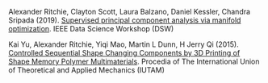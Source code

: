 Alexander Ritchie, Clayton Scott, Laura Balzano, Daniel Kessler, Chandra Sripada (2019). [Supervised principal component analysis via manifold optimization](http://academicpages.github.io/files/dsw2019lspca.pdf). IEEE Data Science Workshop (DSW)

Kai Yu, Alexander Ritchie, Yiqi Mao, Martin L Dunn, H Jerry Qi (2015). [Controlled Sequential Shape Changing Components by 3D Printing of Shape Memory Polymer Multimaterials](http://academicpages.github.io/files/controlled_shape.pdf). Procedia of The International Union of Theoretical and Applied Mechanics (IUTAM)
